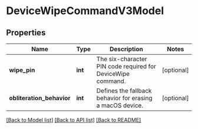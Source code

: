 # DeviceWipeCommandV3Model

## Properties
Name | Type | Description | Notes
------------ | ------------- | ------------- | -------------
**wipe_pin** | **int** | The six-character PIN code required for DeviceWipe command. | [optional] 
**obliteration_behavior** | **int** | Defines the fallback behavior for erasing a macOS device. | [optional] 

[[Back to Model list]](../README.md#documentation-for-models) [[Back to API list]](../README.md#documentation-for-api-endpoints) [[Back to README]](../README.md)


